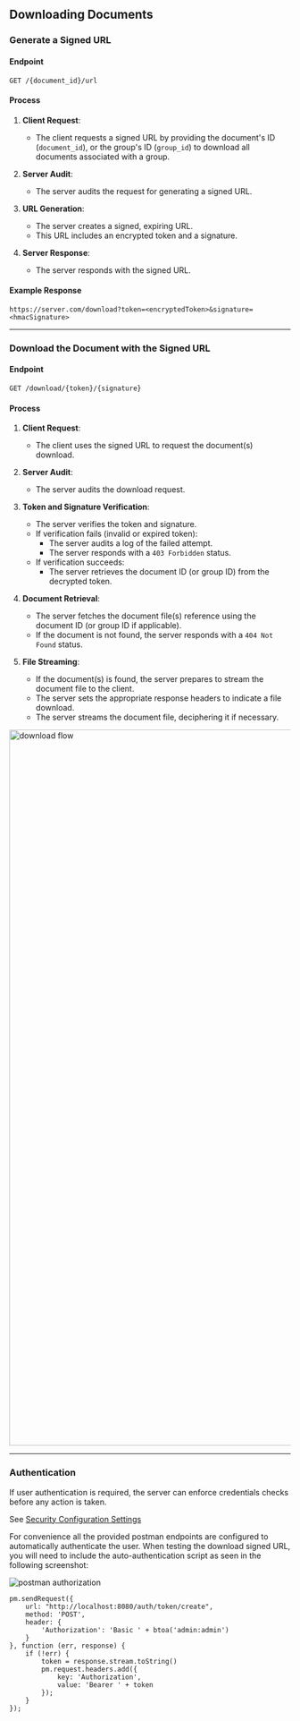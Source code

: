 ## Downloading Documents

### Generate a Signed URL

#### Endpoint
`GET /{document_id}/url`

#### Process
1. **Client Request**:
   - The client requests a signed URL by providing the document's ID (`document_id`),
     or the group's ID (`group_id`) to download all documents associated with a group.

2. **Server Audit**:
   - The server audits the request for generating a signed URL.

3. **URL Generation**:
   - The server creates a signed, expiring URL.
   - This URL includes an encrypted token and a signature.

4. **Server Response**:
   - The server responds with the signed URL.

#### Example Response
```
https://server.com/download?token=<encryptedToken>&signature=<hmacSignature>
```

---
### Download the Document with the Signed URL

#### Endpoint
`GET /download/{token}/{signature}`

#### Process

1. **Client Request**:
   - The client uses the signed URL to request the document(s) download.

2. **Server Audit**:
    - The server audits the download request.

3. **Token and Signature Verification**:
    - The server verifies the token and signature.
    - If verification fails (invalid or expired token):
        - The server audits a log of the failed attempt.
        - The server responds with a `403 Forbidden` status.
    - If verification succeeds:
       - The server retrieves the document ID (or group ID) from the decrypted token.

4. **Document Retrieval**:
   - The server fetches the document file(s) reference using the document ID (or group ID if applicable).
    - If the document is not found, the server responds with a `404 Not Found` status.

5. **File Streaming**:
   - If the document(s) is found, the server prepares to stream the document file to the client.
    - The server sets the appropriate response headers to indicate a file download.
    - The server streams the document file, deciphering it if necessary.

<img src="./screenshots/download_flow.jpg" width="1280" alt="download flow">

---
### Authentication

If user authentication is required, the server can enforce credentials checks before any action is taken.

See [Security Configuration Settings](../kdochub-system/base/src/main/resources/config/config_security.conf)

For convenience all the provided postman endpoints are configured to automatically authenticate the user.
When testing the download signed URL, you will need to include the auto-authentication script as seen in the following screenshot:

<img src="./screenshots/postman_authorization.jpg" alt="postman authorization">

```
pm.sendRequest({
    url: "http://localhost:8080/auth/token/create",
    method: 'POST',
    header: {
        'Authorization': 'Basic ' + btoa('admin:admin')
    }
}, function (err, response) {
    if (!err) {
        token = response.stream.toString()
        pm.request.headers.add({
            key: 'Authorization',
            value: 'Bearer ' + token
        });
    }
});
```
